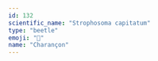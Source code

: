 ```yaml
---
id: 132
scientific_name: "Strophosoma capitatum"
type: "beetle"
emoji: "🐞"
name: "Charançon"
---
```

